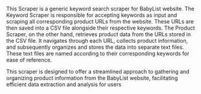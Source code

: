 This Scraper is a generic keyword search scraper for BabyList website.
The Keyword Scraper is responsible for accepting keywords as input and scraping all corresponding product URLs from the website.
These URLs are then saved into a CSV file alongside their respective keywords.
The Product Scraper, on the other hand, retrieves product data from the URLs stored in the CSV file. 
It navigates through each URL, collects product information, and subsequently organizes and stores the data into separate text files.
These text files are named according to their corresponding keywords for ease of reference.

This scraper is designed to offer a streamlined approach to gathering and organizing product information from the BabyList website, facilitating efficient data extraction and analysis for users
